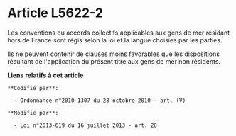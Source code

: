 # Article L5622-2

Les conventions ou accords collectifs applicables aux gens de mer résidant hors de France sont régis selon la loi et la
langue choisies par les parties. 

Ils ne peuvent contenir de clauses moins favorables que les dispositions résultant de l'application du présent titre aux gens
de mer non résidents.

**Liens relatifs à cet article**

	**Codifié par**:

	  - Ordonnance n°2010-1307 du 28 octobre 2010 - art. (V)

	**Modifié par**:

	  - Loi n°2013-619 du 16 juillet 2013 - art. 28
